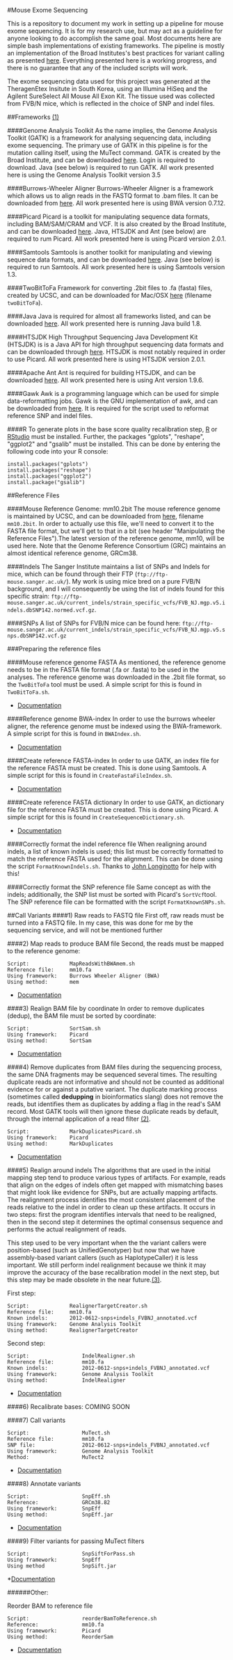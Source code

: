 #Mouse Exome Sequencing

This is a repository to document my work in setting up a pipeline for mouse exome sequencing. It is for my research use, but may act as a guideline for anyone looking to do accomplish the same goal. Most documents here are simple bash implementations of existing frameworks. The pipeline is mostly an implementation of the Broad Institutes's best practices for variant calling as presented [here](https://www.broadinstitute.org/gatk/guide/best-practices.php). Everything presented here is a working progress, and there is no guarantee that any of the included scripts will work.

The exome sequencing data used for this project was generated at the TheragenEtex Insitute in South Korea, using an Illumina HiSeq and the Agilent SureSelect All Mouse All Exon Kit. The tissue used was collected from FVB/N mice, which is reflected in the choice of SNP and indel files.


##Frameworks [(1)](https://www.broadinstitute.org/gatk/guide/article?id=2899)

####Genome Analysis Toolkit
As the name implies, the Genome Analysis Toolkit (GATK) is a framework for analysing sequencing data, including exome sequencing. The primary use of GATK in this pipeline is for the mutation calling itself, using the MuTect command. GATK is created by the Broad Institute, and can be downloaded [here](https://www.broadinstitute.org/gatk/download/). Login is required to download. Java (see below) is required to run GATK. All work presented here is using the Genome Analysis Toolkit version 3.5

####Burrows-Wheeler Aligner
Burrows-Wheeler Aligner is a framework which allows us to align reads in the FASTQ format to .bam files. It can be downloaded from [here](http://bio-bwa.sourceforge.net/). All work presented here is using BWA version 0.7.12.

####Picard
Picard is a toolkit for manipulating sequence data formats, including BAM/SAM/CRAM and VCF. It is also created by the Broad Institute, and can be downloaded [here](http://broadinstitute.github.io/picard/). Java, HTSJDK and Ant (see below) are required to rum Picard. All work presented here is using Picard version 2.0.1. 

####Samtools
Samtools is another toolkit for manipulating and viewing sequence data formats, and can be downloaded [here](http://www.htslib.org/). Java (see below) is required to run Samtools. All work presented here is using Samtools version 1.3.

####TwoBitToFa
Framework for converting .2bit files to .fa (fasta) files, created by UCSC, and can be downloaded for Mac/OSX [here](http://hgdownload.cse.ucsc.edu/admin/exe/macOSX.x86_64/) (filename `twoBitToFa`).

####Java
Java is required for almost all frameworks listed, and can be downloaded [here](https://java.com/en/download/). All work presented here is running Java build 1.8.

####HTSJDK
High Throughput Sequencing Java Development Kit (HTSJDK) is is a Java API for high throughput sequencing data formats and can be downloaded through [here](http://samtools.github.io/htsjdk/). HTSJDK is most notably required in order to use Picard. All work presented here is using HTSJDK version 2.0.1. 

####Apache Ant
Ant is required for building HTSJDK, and can be downloaded [here](http://ant.apache.org/). All work presented here is using Ant version 1.9.6.

####Gawk
Awk is a programming language which can be used for simple data-reformatting jobs. Gawk is the GNU implementation of awk, and can be downloaded from [here](http://www.gnu.org/software/gawk/). It is required for the script used to reformat reference SNP and indel files.

####R
To generate plots in the base score quality recalibration step, [R](https://www.r-project.org/) or [RStudio](https://www.rstudio.com/products/rstudio/#Desktop) must be installed. Further, the packages "gplots", "reshape", "ggplot2" and "gsalib" must be installed. This can be done by entering the following code into your R console:
```
install.packages("gplots")
install.packages("reshape")
install.packages("ggplot2")
install.package("gsalib")
```

##Reference Files

####Mouse Reference Genome: mm10.2bit
The mouse reference genome is maintained by UCSC, and can be downloaded from [here](http://hgdownload.cse.ucsc.edu/goldenPath/mm10/bigZips/), filename `mm10.2bit`. In order to actually use this file, we'll need to convert it to the FASTA file format, but we'll get to that in a bit (see header "Manipulating the Reference Files").The latest version of the reference genome, mm10, will be used here. Note that the Genome Reference Consortium (GRC) maintains an almost identical reference genome, GRCm38.

####Indels
The Sanger Institute maintains a list of SNPs and Indels for mice, which can be found through their FTP (`ftp://ftp-mouse.sanger.ac.uk/`). My work is using mice bred on a pure FVB/N background, and I will consequently be using the list of indels found for this specific strain: `ftp://ftp-mouse.sanger.ac.uk/current_indels/strain_specific_vcfs/FVB_NJ.mgp.v5.indels.dbSNP142.normed.vcf.gz`.

####SNPs
A list of SNPs for FVB/N mice can be found here: `ftp://ftp-mouse.sanger.ac.uk/current_indels/strain_specific_vcfs/FVB_NJ.mgp.v5.snps.dbSNP142.vcf.gz`

###Preparing the reference files

####Mouse reference genome FASTA
As mentioned, the reference genome needs to be in the FASTA file format (.fa or .fasta) to be used in the analyses. The reference genome was downloaded in the .2bit file format, so the `TwoBitToFa` tool must be used. A simple script for this is found in `TwoBitToFa.sh`.
* [Documentation](https://genome.ucsc.edu/goldenpath/help/twoBit.html)

####Reference genome BWA-index
In order to use the burrows wheeler aligner, the reference genome must be indexed using the BWA-framework. A simple script for this is found in `BWAIndex.sh`.
* [Documentation](http://bio-bwa.sourceforge.net/bwa.shtml)

####Create reference FASTA-index
In order to use GATK, an index file for the reference FASTA must be created. This is done using Samtools. A simple script for this is found in `CreateFastaFileIndex.sh`.
* [Documentation](http://gatkforums.broadinstitute.org/gatk/discussion/1601/how-can-i-prepare-a-fasta-file-to-use-as-reference)

####Create reference FASTA dictionary
In order to use GATK, an dictionary file for the reference FASTA must be created. This is done using Picard. A simple script for this is found in `CreateSequenceDictionary.sh`.
* [Documentation](http://gatkforums.broadinstitute.org/gatk/discussion/1601/how-can-i-prepare-a-fasta-file-to-use-as-reference)

####Correctly format the indel reference file
When realigning around indels, a list of known indels is used; this list must be correctly formatted to match the reference FASTA used for the alignment. This can be done using the script `FormatKnownIndels.sh`. Thanks to [John Longinotto](https://www.biostars.org/p/182917/#183000) for help with this!

####Correctly format the SNP reference file
Same concept as with the indels; additionally, the SNP list must be sorted with Picard's `SortVcf`tool. The SNP reference file can be formatted with the script `FormatKnownSNPs.sh`.

##Call Variants
####1) Raw reads to FASTQ file
First off, raw reads must be turned into a FASTQ file. In my case, this was done for me by the sequencing service, and will not be mentioned further

####2) Map reads to produce BAM file 
Second, the reads must be mapped to the reference genome:
```
Script:				MapReadsWithBWAmem.sh
Reference file:		mm10.fa
Using framework:	Burrows Wheeler Aligner (BWA)
Using method:		mem
```
* [Documentation](http://bio-bwa.sourceforge.net/bwa.shtml)

####3) Realign BAM file by coordinate
In order to remove duplicates (dedup), the BAM file must be sorted by coordinate:
```
Script:				SortSam.sh
Using framework:	Picard
Using method:		SortSam
```
* [Documentation](https://broadinstitute.github.io/picard/command-line-overview.html#SortSam)

####4) Remove duplicates from BAM files
during the sequencing process, the same DNA fragments may be sequenced several times. The resulting duplicate reads are not informative and should not be counted as additional evidence for or against a putative variant. The duplicate marking process (sometimes called **dedupping** in bioinformatics slang) does not remove the reads, but identifies them as duplicates by adding a flag in the read's SAM record. Most GATK tools will then ignore these duplicate reads by default, through the internal application of a read filter [(2)](https://www.broadinstitute.org/gatk/guide/bp_step.php?p=1).
```
Script:				MarkDuplicatesPicard.sh
Using framework:	Picard
Using method:		MarkDuplicates
```
* [Documentation](https://broadinstitute.github.io/picard/command-line-overview.html#MarkDuplicates)

####5) Realign around indels
The algorithms that are used in the initial mapping step tend to produce various types of artifacts. For example, reads that align on the edges of indels often get mapped with mismatching bases that might look like evidence for SNPs, but are actually mapping artifacts. The realignment process identifies the most consistent placement of the reads relative to the indel in order to clean up these artifacts. It occurs in two steps: first the program identifies intervals that need to be realigned, then in the second step it determines the optimal consensus sequence and performs the actual realignment of reads.

This step used to be very important when the the variant callers were position-based (such as UnifiedGenotyper) but now that we have assembly-based variant callers (such as HaplotypeCaller) it is less important. We still perform indel realignment because we think it may improve the accuracy of the base recalibration model in the next step, but this step may be made obsolete in the near future.[(3)](https://www.broadinstitute.org/gatk/guide/bp_step.php?p=1).

First step:
```
Script:				RealignerTargetCreator.sh
Reference file: 	mm10.fa
Known indels: 		2012-0612-snps+indels_FVBNJ_annotated.vcf
Using framework:	Genome Analysis Toolkit	
Using method:		RealignerTargetCreator
```

Second step:
```
Script:					IndelRealigner.sh
Reference file:			mm10.fa
Known indels: 			2012-0612-snps+indels_FVBNJ_annotated.vcf
Using framework:		Genome Analysis Toolkit
Using method:			IndelRealigner
```
* [Documentation](https://www.broadinstitute.org/gatk/guide/article?id=38)

####6) Recalibrate bases: COMING SOON

####7) Call variants
```
Script: 				MuTect.sh
Reference file:			mm10.fa
SNP file:		    	2012-0612-snps+indels_FVBNJ_annotated.vcf
Using framework:		Genome Analysis Toolkit
Method:		  	  	    MuTect2
````
* [Documentation](https://www.broadinstitute.org/gatk/guide/tooldocs/org_broadinstitute_gatk_tools_walkers_cancer_m2_MuTect2.php)

####8) Annotate variants
```
Script:					SnpEff.sh
Reference:		   	    GRCm38.82
Using framework:		SnpEff
Using method:			SnpEff.jar
````
* [Documentation](http://snpeff.sourceforge.net/SnpEff_manual.html#run)

####9) Filter variants for passing MuTect filters
```
Script:					SnpSiftForPass.sh
Using framework:		SnpEff
Using method			SnpSift.jar
```
*[Documentation](http://snpeff.sourceforge.net/SnpSift.html)


######Other:

Reorder BAM to reference file
```
Script:					reorderBamToReference.sh
Reference:		        mm10.fa
Using framework:		Picard
Using method:			ReorderSam
```
* [Documentation](https://broadinstitute.github.io/picard/command-line-overview.html#ReorderSam)

